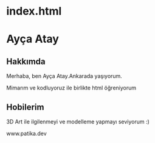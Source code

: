# index.html
<h1>Ayça Atay</h1>
<h2>Hakkımda</h2>
<p>Merhaba, ben Ayça Atay.Ankarada yaşıyorum.</p>
<p>Mimarım ve kodluyoruz ile birlikte html öğreniyorum</p>
<h2>Hobilerim</h2>
<p>3D Art ile ilgilenmeyi ve modelleme yapmayı seviyorum :) </p>
www.patika.dev
